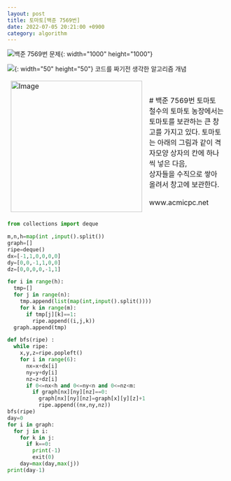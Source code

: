 ```yaml
---
layout: post
title: 토마토[백준 7569번]
date: 2022-07-05 20:21:00 +0900
category: algorithm
---
```



![백준 7569번 문제](https://user-images.githubusercontent.com/77001421/177326030-8df23f04-b17e-4b37-abe6-06255c025044.png){: width="1000" height="1000"}

![](https://cdn-icons-png.flaticon.com/128/4342/4342304.png){: width="50" height="50"} 코드를 짜기전 생각한 알고리즘 개념 


<style type="text/css">
.tg  {border:none;border-collapse:collapse;border-color:#bbb;border-spacing:0;}
.tg td{background-color:#E0FFEB;border-color:#bbb;border-style:solid;border-width:0px;color:#594F4F;
  font-family:Arial, sans-serif;font-size:14px;overflow:hidden;padding:10px 5px;word-break:normal;}
.tg th{background-color:#9DE0AD;border-color:#bbb;border-style:solid;border-width:0px;color:#493F3F;
  font-family:Arial, sans-serif;font-size:14px;font-weight:normal;overflow:hidden;padding:10px 5px;word-break:normal;}
.tg .tg-c6of{background-color:#ffffff;border-color:inherit;text-align:left;vertical-align:top}
.tg .tg-yown{background-color:#cbcefb;border-color:#c0c0c0;font-family:"Arial Black", Gadget, sans-serif !important;font-size:18px;
  text-align:left;vertical-align:top}
</style>


<table style=cursor:hand; onclick=location.href="http://ss.xcool.net">
<thead>
  <tr>
    <td><img src="http://onlinejudgeimages.s3-ap-northeast-1.amazonaws.com/images/big-square.png" alt="Image" width="300" height="300"></td>
    <td><br># 백준 7569번 토마토 <br>철수의 토마토 농장에서는 토마토를 보관하는 큰 창고를 가지고 있다. 토마토는 아래의 그림과 같이 격자모양 상자의 칸에 하나씩 넣은 다음,<br> 상자들을 수직으로 쌓아 올려서 창고에 보관한다.<br><br>www.acmicpc.net</td>
  </tr>
</thead>
</table>





```python
from collections import deque

m,n,h=map(int ,input().split())
graph=[]
ripe=deque()
dx=[-1,1,0,0,0,0]
dy=[0,0,-1,1,0,0]
dz=[0,0,0,0,-1,1]

for i in range(h):
  tmp=[]
  for j in range(n):
    tmp.append(list(map(int,input().split())))
    for k in range(m):
      if tmp[j][k]==1:
        ripe.append((i,j,k))
  graph.append(tmp)

def bfs(ripe) :
  while ripe:
    x,y,z=ripe.popleft()
    for i in range(6):
      nx=x+dx[i]
      ny=y+dy[i]
      nz=z+dz[i]
      if 0<=nx<h and 0<=ny<n and 0<=nz<m:
        if graph[nx][ny][nz]==0:
          graph[nx][ny][nz]=graph[x][y][z]+1
          ripe.append((nx,ny,nz))
bfs(ripe) 
day=0
for i in graph:
  for j in i:
    for k in j:
      if k==0:
        print(-1)
        exit(0)
    day=max(day,max(j))
print(day-1)
```